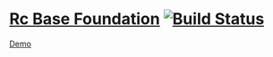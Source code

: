 # [Rc Base Foundation](https://github.com/RedCastor/rc-base-zf/) [![Build Status](https://travis-ci.org/RedCastor/rc-base-zf.svg?branch=master)](https://travis-ci.org/RedCastor/rc-base-zf)


[Demo](https://redcastor.github.io/rc-base-zf/demo/)
